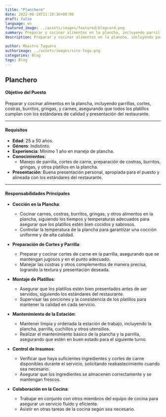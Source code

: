 ```yaml
---
title: "Planchero"
date: 2022-06-18T11:10:36+08:00
draft: false
language: en
featured_image: ../assets/images/featured/blogcard.png
summary: Preparar y cocinar alimentos en la plancha, incluyendo parrillas, cortes, costras, burritos, gringas, y carnes, asegurando que todos los platillos cumplan con los estándares de calidad y presentación del restaurante.
description: Preparar y cocinar alimentos en la plancha, incluyendo parrillas, cortes, costras, burritos, gringas, y carnes, asegurando que todos los platillos cumplan con los estándares de calidad y presentación del restaurante.

author: Meastro Taquero
authorimage: ../assets/images/site-logo.png
categories: Blog
tags: Blog
---
```

## Planchero

#### **Objetivo del Puesto**
Preparar y cocinar alimentos en la plancha, incluyendo parrillas, cortes, costras, burritos, gringas, y carnes, asegurando que todos los platillos cumplan con los estándares de calidad y presentación del restaurante.

---

#### **Requisitos**

- **Edad**: 25 a 50 años.
- **Género**: Indistinto.
- **Experiencia**: Mínimo 1 año en manejo de plancha.
- **Conocimientos**:
  - Manejo de parrilla, cortes de carne, preparación de costras, burritos, gringas, y otros platillos en la plancha.
- **Presentación**: Buena presentación personal, apropiada para el puesto y alineada con los estándares del restaurante.

---

#### **Responsabilidades Principales**

- **Cocción en la Plancha**:
  - Cocinar carnes, costras, burritos, gringas, y otros alimentos en la plancha, siguiendo los tiempos y temperaturas adecuados para asegurar que los platillos estén bien cocidos y sabrosos.
  - Controlar la temperatura de la plancha para garantizar una cocción uniforme y de alta calidad.

- **Preparación de Cortes y Parrilla**:
  - Preparar y cocinar cortes de carne en la parrilla, asegurando que se mantengan jugosos y en el punto adecuado.
  - Manejar las costras y otros complementos de manera precisa, logrando la textura y presentación deseada.

- **Montaje de Platillos**:
  - Asegurar que los platillos estén bien presentados antes de ser servidos, siguiendo los estándares del restaurante.
  - Supervisar las porciones y la consistencia de los platillos para mantener la calidad en cada servicio.

- **Mantenimiento de la Estación**:
  - Mantener limpia y ordenada la estación de trabajo, incluyendo la plancha, parrilla, cuchillos y otros utensilios.
  - Realizar el mantenimiento básico de la plancha y la parrilla, asegurando que estén en buen estado para el siguiente turno.

- **Control de Insumos**:
  - Verificar que haya suficientes ingredientes y cortes de carne disponibles durante el servicio, solicitando reabastecimiento cuando sea necesario.
  - Asegurar que los ingredientes se almacenen correctamente y se mantengan frescos.

- **Colaboración en la Cocina**:
  - Trabajar en conjunto con otros miembros del equipo de cocina para asegurar un servicio fluido y eficiente.
  - Asistir en otras tareas de la cocina según sea necesario.
